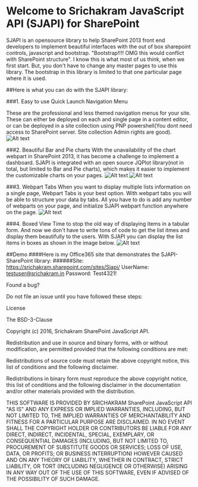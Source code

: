# Welcome to Srichakram JavaScript API (SJAPI) for SharePoint

SJAPI is an opensource library to help SharePoint 2013 front end developers to implement beautiful interfaces with the out of box sharepoint controls, javascript and bootstrap. "Bootstrap!!!! OMG this would conflict with SharePoint structure". I know this is what most of us think, when we first start. But, you don't have to change any master pages to use this library. The bootstrap in this library is limited to that one particular page where it is used. 

##Here is what you can do with the SJAPI library:

###1. Easy to use Quick Launch Navigation Menu

These are the professional and less themed navigation menus for your site. These can either be deployed on each and single page in a content editor, or can be deployed in a site collection using PNP powershell(You dont need access to SharePoint server. Site collection Admin rights are good).
![Alt text](https://raw.githubusercontent.com/Srichakram/SJAPI/master/Navigation/Capture.PNG?raw=true)

###2. Beautiful Bar and Pie charts
With the unavailability of the chart webpart in SharePoint 2013, it has become a challenge to implement a dashboard. SJAPI is integrated with an open source JQPlot library(not in total, but limited to Bar and Pie charts), which makes it easier to implement the customizable charts on your pages. 
![Alt text](https://raw.githubusercontent.com/Srichakram/SJAPI/master/Graphs/Capture1.PNG?raw=true)
![Alt text](https://raw.githubusercontent.com/Srichakram/SJAPI/master/Graphs/Capture2.PNG?raw=true)

###3. Webpart Tabs
When you want to display multiple lists information on a single page, Webpart Tabs is your best option. With webpart tabs you will be able to structure your data by tabs. All you have to do is add any number of webparts on your page, and initialize SJAPI webpart function anywhere on the page.
![Alt text](https://raw.githubusercontent.com/Srichakram/SJAPI/master/Webpart%20Tabs/Capture.PNG?raw=true)

###4. Boxed View
Time to stop the old way of displaying items in a tabular form. And now we don't have to write tons of code to get the list itmes and display them beautifully to the users. With SJAPI you can display the list items in boxes as shown in the image below. 
![Alt text](https://raw.githubusercontent.com/Srichakram/SJAPI/master/Boxed%20List%20View/Capture.PNG?raw=true)
 



##Demo
####Here is my Office365 site that demonstrates the SJAPI-SharePoint library: 
######Site: https://srichakram.sharepoint.com/sites/Sjapi/ 
      UserName: testuser@srichakram.in 
      Password: Test4321!


Found a bug?

Do not file an issue until you have followed these steps:




License

The BSD-3-Clause

Copyright (c) 2016, Srichakram SharePoint JavaScript API.

Redistribution and use in source and binary forms, with or without modification, are permitted provided that the following conditions are met:

Redistributions of source code must retain the above copyright notice, this list of conditions and the following disclaimer.

Redistributions in binary form must reproduce the above copyright notice, this list of conditions and the following disclaimer in the documentation and/or other materials provided with the distribution.


THIS SOFTWARE IS PROVIDED BY SRICHAKRAM SharePoint JavaScript API "AS IS" AND ANY EXPRESS OR IMPLIED WARRANTIES, INCLUDING, BUT NOT LIMITED TO, THE IMPLIED WARRANTIES OF MERCHANTABILITY AND FITNESS FOR A PARTICULAR PURPOSE ARE DISCLAIMED. IN NO EVENT SHALL THE COPYRIGHT HOLDER OR CONTRIBUTORS BE LIABLE FOR ANY DIRECT, INDIRECT, INCIDENTAL, SPECIAL, EXEMPLARY, OR CONSEQUENTIAL DAMAGES (INCLUDING, BUT NOT LIMITED TO, PROCUREMENT OF SUBSTITUTE GOODS OR SERVICES; LOSS OF USE, DATA, OR PROFITS; OR BUSINESS INTERRUPTION) HOWEVER CAUSED AND ON ANY THEORY OF LIABILITY, WHETHER IN CONTRACT, STRICT LIABILITY, OR TORT (INCLUDING NEGLIGENCE OR OTHERWISE) ARISING IN ANY WAY OUT OF THE USE OF THIS SOFTWARE, EVEN IF ADVISED OF THE POSSIBILITY OF SUCH DAMAGE.
